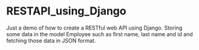 # RESTAPI_using_Django
Just a demo of how to create a RESTful web API using Django.
Storing some data in the model Employee such as first name, last name and id and fetching those data in JSON format.
